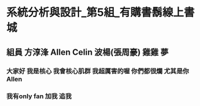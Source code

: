 # 系統分析與設計_第5組_有購書鬍線上書城
## 組員 方淳浲 Allen Celin 波楊(張周豪) 雞雞 夢
### 大家好 我是核心 我會核心肌群 我超厲害的喔 你們都很爛 尤其是你 Allen
### 我有only fan 加我 追我
